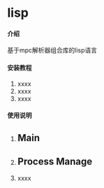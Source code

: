# lisp

#### 介绍
基于mpc解析器组合库的lisp语言

#### 安装教程

1.  xxxx
2.  xxxx
3.  xxxx

#### 使用说明

1.  Main
    -
2.  Process Manage
    -
3.  xxxx
